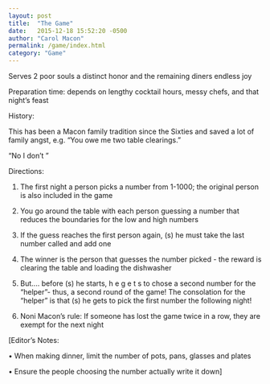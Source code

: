 ```yaml
---
layout: post
title:  "The Game"
date:   2015-12-18 15:52:20 -0500
author: "Carol Macon"
permalink: /game/index.html
category: "Game"
---
```

Serves 2 poor souls a distinct honor and the remaining diners endless joy 

Preparation time: depends on lengthy cocktail hours, messy chefs, and that night’s feast

History:

This has been a Macon family tradition since the Sixties and saved a lot of family angst, e.g. “You owe me two table clearings.”

“No I don’t ”

Directions:

1. The first night a person picks a number from 1-1000; the original person is also included in the game

2. You go around the table with each person guessing a number that reduces the boundaries for the low and high numbers

3. If the guess reaches the first person again, (s) he must take the last number called and add one

4. The winner is the person that guesses the number picked - the reward is clearing the table and loading the dishwasher

5. But.... before (s) he starts, h e g e t s to chose a second number for the “helper”- thus, a second round of the game! The consolation for the “helper” is that (s) he gets to pick the first number the following night!

6. Noni Macon’s rule: If someone has lost the game twice in a row, they are exempt for the next night

[Editor’s Notes:

• When making dinner, limit the number of pots, pans, glasses and plates

• Ensure the people choosing the number actually write it down]